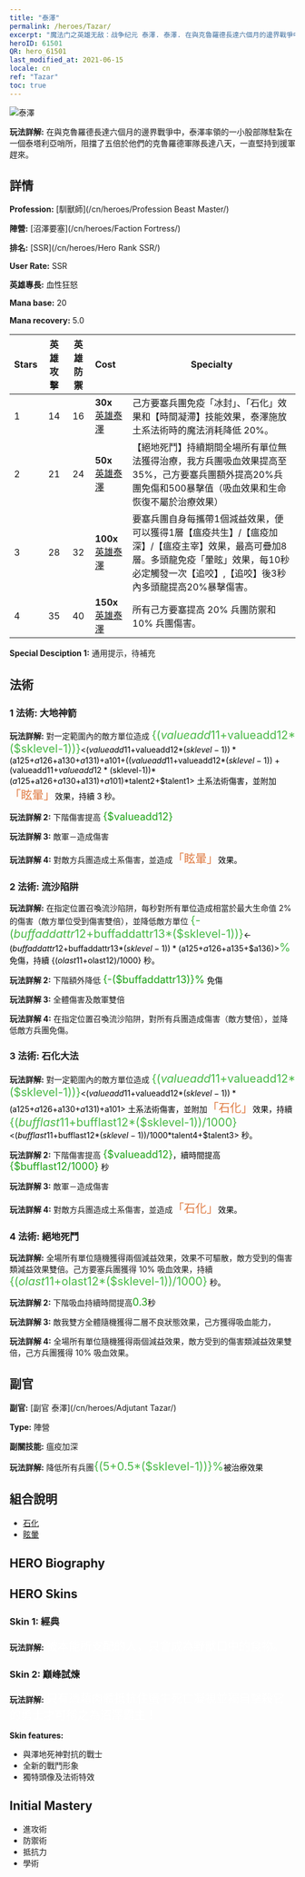 ```yaml
---
title: "泰澤"
permalink: /heroes/Tazar/
excerpt: "魔法门之英雄无敌：战争纪元 泰澤. 泰澤. 在與克魯羅德長達六個月的邊界戰爭中，泰澤率領的一小股部隊駐紮在一個泰塔利亞哨所，阻擋了五倍於他們的克魯羅德軍隊長達八天，一直堅持到援軍趕來。"
heroID: 61501
QR: hero_61501
last_modified_at: 2021-06-15
locale: cn
ref: "Tazar"
toc: true
---
```

  ![泰澤](/images/h/h_Tazar.jpg)

 **玩法詳解:** 在與克魯羅德長達六個月的邊界戰爭中，泰澤率領的一小股部隊駐紮在一個泰塔利亞哨所，阻擋了五倍於他們的克魯羅德軍隊長達八天，一直堅持到援軍趕來。
## 詳情
 **Profession:**  [馴獸師](/cn/heroes/Profession Beast Master/)

 **陣營:** [沼澤要塞](/cn/heroes/Faction Fortress/)

 **排名:** [SSR](/cn/heroes/Hero Rank SSR/)

 **User Rate:** SSR

 **英雄專長:** 血性狂怒

 **Mana base:** 20

 **Mana recovery:** 5.0


  | Stars | 英雄攻擊 | 英雄防禦 | Cost |     Specialty     |
  |---------|:---------------:|:---------------:|:--|--------------------|
  |    1    | 14 | 16 | **30x** [英雄泰澤](/cn/Items/her_393/) | 己方要塞兵團免疫「冰封」、「石化」效果和【時間凝滯】技能效果，泰澤施放土系法術時的魔法消耗降低 20%。 |
  |    2    | 21 | 24 | **50x** [英雄泰澤](/cn/Items/her_393/) | 【絕地死鬥】持續期間全場所有單位無法獲得治療，我方兵團吸血效果提高至35%，己方要塞兵團額外提高20%兵團免傷和500暴擊值（吸血效果和生命恢復不屬於治療效果） |
  |    3    | 28 | 32 | **100x** [英雄泰澤](/cn/Items/her_393/) | 要塞兵團自身每攜帶1個減益效果，便可以獲得1層【瘟疫共生】/【瘟疫加深】/【瘟疫主宰】效果，最高可疊加8層。多頭龍免疫「暈眩」效果，每10秒必定觸發一次【追咬】,【追咬】後3秒內多頭龍提高20%暴擊傷害。 |
  |    4    | 35 | 40 | **150x** [英雄泰澤](/cn/Items/her_393/) | 所有己方要塞提高 20% 兵團防禦和 10% 兵團傷害。 |

 **Special Desciption 1:** 通用提示，待補充

## 法術
### 1 法術: 大地神箭
 **玩法詳解:** 對一定範圍內的敵方單位造成 <span style="color: #48b946;font-size:20px">{($valueadd11+$valueadd12*($sklevel-1))}</span><span style="color: black"><($valueadd11+$valueadd12*($sklevel-1))*($a125+$a126+$a130+$a131)+$a101+(($valueadd11+$valueadd12*($sklevel-1))+($valueadd11+$valueadd12*($sklevel-1))*($a125+$a126+$a130+$a131)+$a101)*$talent2+$talent1> 土系法術傷害，並附加<span style="color: #e07c44;font-size:20px">「眩暈」</span><span style="color: black">效果，持續 3 秒。

 **玩法詳解 2:** 下階傷害提高 <span style="color: #1ca216;font-size:18px">{$valueadd12}</span><span style="color: black">

 **玩法詳解 3:** 敵軍－造成傷害

 **玩法詳解 4:** 對敵方兵團造成土系傷害，並造成<span style="color: #e07c44;font-size:20px">「眩暈」</span><span style="color: black">效果。

### 2 法術: 流沙陷阱
 **玩法詳解:** 在指定位置召喚流沙陷阱，每秒對所有單位造成相當於最大生命值 2% 的傷害（敵方單位受到傷害雙倍），並降低敵方單位 <span style="color: #48b946;font-size:20px">{-($buffaddattr12+$buffaddattr13*($sklevel-1))}</span><span style="color: black"><-($buffaddattr12+$buffaddattr13*($sklevel-1))*($a125+$a126+$a135+$a136)><span style="color: #48b946;font-size:20px">%</span><span style="color: black"> 免傷，持續 {($olast11+$olast12)/1000} 秒。

 **玩法詳解 2:** 下階額外降低 <span style="color: #1ca216;font-size:18px">{-($buffaddattr13)}%</span><span style="color: black"> 免傷

 **玩法詳解 3:** 全體傷害及敵軍雙倍

 **玩法詳解 4:** 在指定位置召喚流沙陷阱，對所有兵團造成傷害（敵方雙倍），並降低敵方兵團免傷。

### 3 法術: 石化大法
 **玩法詳解:** 對一定範圍內的敵方單位造成 <span style="color: #48b946;font-size:20px">{($valueadd11+$valueadd12*($sklevel-1))}</span><span style="color: black"><($valueadd11+$valueadd12*($sklevel-1))*($a125+$a126+$a130+$a131)+$a101> 土系法術傷害，並附加<span style="color: #e07c44;font-size:20px">「石化」</span><span style="color: black">效果，持續 <span style="color: #48b946;font-size:20px">{($bufflast11+$bufflast12*($sklevel-1))/1000}</span><span style="color: black"><($bufflast11+$bufflast12*($sklevel-1))/1000*$talent4+$talent3> 秒。

 **玩法詳解 2:** 下階傷害提高 <span style="color: #1ca216;font-size:18px">{$valueadd12}</span><span style="color: black">，續時間提高 <span style="color: #1ca216;font-size:18px">{$bufflast12/1000}</span><span style="color: black"> 秒

 **玩法詳解 3:** 敵軍－造成傷害

 **玩法詳解 4:** 對敵方兵團造成土系傷害，並造成<span style="color: #e07c44;font-size:20px">「石化」</span><span style="color: black">效果。

### 4 法術: 絕地死鬥
 **玩法詳解:** 全場所有單位隨機獲得兩個減益效果，效果不可驅散，敵方受到的傷害類減益效果雙倍。己方要塞兵團獲得 10% 吸血效果，持續 <span style="color: #48b946;font-size:20px">{($olast11+$olast12*($sklevel-1))/1000}</span><span style="color: black"> 秒。

 **玩法詳解 2:** 下階吸血持續時間提高<span style="color: #1ca216;font-size:18px">0.3</span><span style="color: black">秒

 **玩法詳解 3:** 敵我雙方全體隨機獲得二層不良狀態效果，己方獲得吸血能力，

 **玩法詳解 4:** 全場所有單位隨機獲得兩個減益效果，敵方受到的傷害類減益效果雙倍，己方兵團獲得 10% 吸血效果。


## 副官

 **副官:**  [副官 泰澤](/cn/heroes/Adjutant Tazar/) 

 **Type:**  陣營 

 **副關技能:**  瘟疫加深 

 **玩法詳解:** 降低所有兵團<span style="color: #48b946;font-size:20px">{(5+0.5*($sklevel-1))}%</span><span style="color: black">被治療效果

## 組合說明

* [石化](/cn/combination/石化/) 
* [眩暈](/cn/combination/眩暈/) 

## HERO Biography

## HERO Skins
### Skin 1: **經典**

 **玩法詳解:** <span style="color: #ffffff;font-size:20px">被本能所支配的人，只會成為野獸口中的食物。</span>


### Skin 2: **巔峰試煉**

 **玩法詳解:** <span style="color: #ffffff;font-size:20px">只有憑藉肉體抵抗住蠻牛死亡凝視並獨自擊殺它的勇士才可稱之為沼澤霸主！</span>

 **Skin features:** 

   - 與澤地死神對抗的戰士
   - 全新的戰鬥形象
   - 獨特頭像及法術特效


## Initial Mastery
   - 進攻術
   - 防禦術
   - 抵抗力
   - 學術
